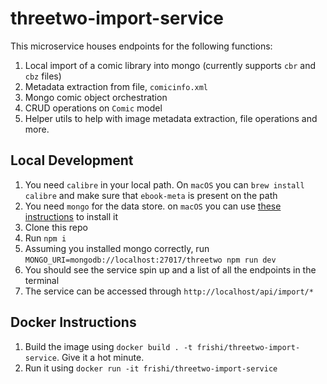 # threetwo-import-service

This microservice houses endpoints for the following functions:

1. Local import of a comic library into mongo (currently supports `cbr` and `cbz` files)
2. Metadata extraction from file, `comicinfo.xml` 
3. Mongo comic object orchestration
4. CRUD operations on `Comic` model
5. Helper utils to help with image metadata extraction, file operations and more.

## Local Development

1. You need `calibre` in your local path.
   On `macOS` you can `brew install calibre` and make sure that `ebook-meta` is present on the path
2. You need `mongo` for the data store. on `macOS` you can use [these instructions](https://docs.mongodb.com/manual/tutorial/install-mongodb-on-os-x/) to install it
3. Clone this repo
4. Run `npm i`
5. Assuming you installed mongo correctly, run `MONGO_URI=mongodb://localhost:27017/threetwo npm run dev`
6. You should see the service spin up and a list of all the endpoints in the terminal
7. The service can be accessed through `http://localhost/api/import/*`
## Docker Instructions

1. Build the image using `docker build . -t frishi/threetwo-import-service`. Give it a hot minute.
2. Run it using `docker run -it frishi/threetwo-import-service`
